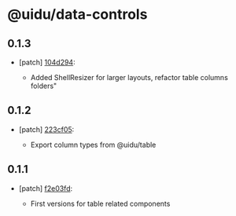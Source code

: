 # @uidu/data-controls

## 0.1.3
- [patch] [104d294](https://github.org/uidu-org/guidu/commits/104d294):

  - Added ShellResizer for larger layouts, refactor table columns folders"

## 0.1.2
- [patch] [223cf05](https://github.org/uidu-org/guidu/commits/223cf05):

  - Export column types from @uidu/table

## 0.1.1
- [patch] [f2e03fd](https://github.org/uidu-org/guidu/commits/f2e03fd):

  - First versions for table related components
